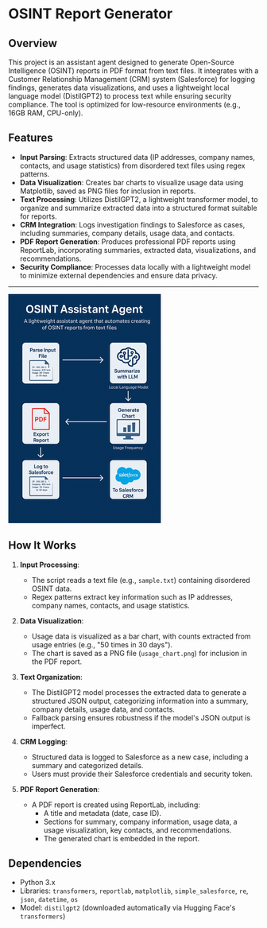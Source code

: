 # OSINT Report Generator

## Overview
This project is an assistant agent designed to generate Open-Source Intelligence (OSINT) reports in PDF format from text files. It integrates with a Customer Relationship Management (CRM) system (Salesforce) for logging findings, generates data visualizations, and uses a lightweight local language model (DistilGPT2) to process text while ensuring security compliance. The tool is optimized for low-resource environments (e.g., 16GB RAM, CPU-only).

## Features
- **Input Parsing**: Extracts structured data (IP addresses, company names, contacts, and usage statistics) from disordered text files using regex patterns.
- **Data Visualization**: Creates bar charts to visualize usage data using Matplotlib, saved as PNG files for inclusion in reports.
- **Text Processing**: Utilizes DistilGPT2, a lightweight transformer model, to organize and summarize extracted data into a structured format suitable for reports.
- **CRM Integration**: Logs investigation findings to Salesforce as cases, including summaries, company details, usage data, and contacts.
- **PDF Report Generation**: Produces professional PDF reports using ReportLab, incorporating summaries, extracted data, visualizations, and recommendations.
- **Security Compliance**: Processes data locally with a lightweight model to minimize external dependencies and ensure data privacy.
---
![how it works](https://github.com/Miyagi55/osint_report_agent/blob/main/osint_report_assistant3.png)

## How It Works
1. **Input Processing**:
   - The script reads a text file (e.g., `sample.txt`) containing disordered OSINT data.
   - Regex patterns extract key information such as IP addresses, company names, contacts, and usage statistics.

2. **Data Visualization**:
   - Usage data is visualized as a bar chart, with counts extracted from usage entries (e.g., "50 times in 30 days").
   - The chart is saved as a PNG file (`usage_chart.png`) for inclusion in the PDF report.

3. **Text Organization**:
   - The DistilGPT2 model processes the extracted data to generate a structured JSON output, categorizing information into a summary, company details, usage data, and contacts.
   - Fallback parsing ensures robustness if the model's JSON output is imperfect.

4. **CRM Logging**:
   - Structured data is logged to Salesforce as a new case, including a summary and categorized details.
   - Users must provide their Salesforce credentials and security token.

5. **PDF Report Generation**:
   - A PDF report is created using ReportLab, including:
     - A title and metadata (date, case ID).
     - Sections for summary, company information, usage data, a usage visualization, key contacts, and recommendations.
     - The generated chart is embedded in the report.

## Dependencies
- Python 3.x
- Libraries: `transformers`, `reportlab`, `matplotlib`, `simple_salesforce`, `re`, `json`, `datetime`, `os`
- Model: `distilgpt2` (downloaded automatically via Hugging Face's `transformers`)



  

